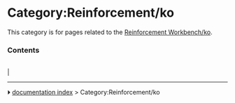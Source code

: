 # Category:Reinforcement/ko
This category is for pages related to the [Reinforcement Workbench/ko](Reinforcement_Workbench/ko.md).

### Contents

|     |     |     |
| --- | --- | --- |
|



---
⏵ [documentation index](../README.md) > Category:Reinforcement/ko
